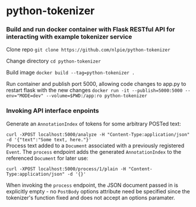 # python-tokenizer

### Build and run docker container with Flask RESTful API for interacting with example tokenizer service

Clone repo `git clone https://github.com/nlpie/python-tokenizer`

Change directory `cd python-tokenizer`

Build image `docker build --tag=python-tokenizer .` 
  
Run container and publish port 5000, allowing code changes to app.py to restart flask with the new changes
`docker run -it --publish=5000:5000 --env="MODE=dev" --volume=$PWD:/app:ro python-tokenizer`
  

### Invoking API interface enpoints

Generate an `AnnotationIndex` of tokens for some arbitrary POSTed text:

`curl -XPOST localhost:5000/analyze -H "Content-Type:application/json" -d '{"text":"Some text, here."}'`  
Process text added to a `Document` associated with a previously registered `Event`. The `process` endpoint adds the generated `AnnotationIndex` to the referenced `Document` for later use:
  
`curl -XPOST localhost:5000/process/1/plain -H "Content-Type:application/json" -d '{}'`

When invoking the `process` endpoint, the JSON document passed in is explicitly empty - no `PostBody` options attribute need be specified since the tokenizer's function fixed and does not accept an options paramater. 

